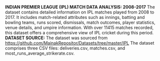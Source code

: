 **INDIAN PREMIER LEAGUE (IPL) MATCH DATA ANALYSIS: 2008-2017**
The dataset contains detailed information on IPL matches played from 2008 to 2017. It includes match-related attributes such as innings, batting and bowling teams, runs scored, dismissals, match outcomes, player statistics, venue details, and umpire information. With over 11415 matches recorded, this dataset offers a comprehensive view of IPL cricket during this period.
**DATASET SOURCE:**
The dataset was sourced from https://github.com/MainakRepositor/Datasets/tree/master/IPL
The dataset comprises three CSV files: deliveries.csv, matches.csv, and most_runs_average_strikerate.csv.
